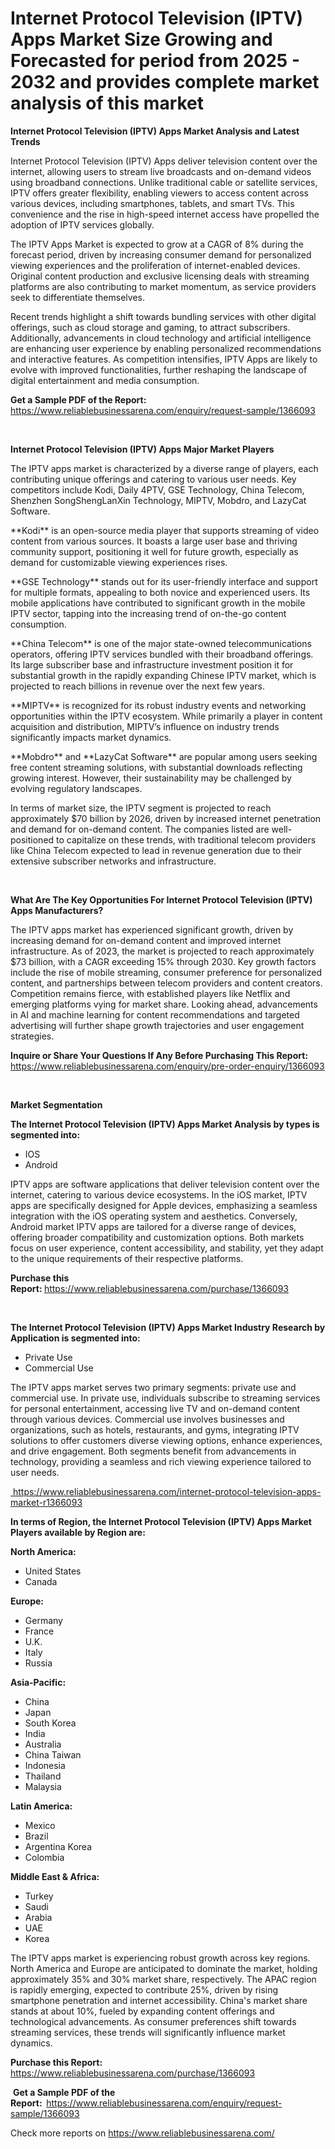 <p><h1>Internet Protocol Television (IPTV) Apps Market Size Growing and Forecasted for period from 2025 - 2032 and provides complete market analysis of this market</h1></p><p><strong>Internet Protocol Television (IPTV) Apps Market Analysis and Latest Trends</strong></p>
<p><p>Internet Protocol Television (IPTV) Apps deliver television content over the internet, allowing users to stream live broadcasts and on-demand videos using broadband connections. Unlike traditional cable or satellite services, IPTV offers greater flexibility, enabling viewers to access content across various devices, including smartphones, tablets, and smart TVs. This convenience and the rise in high-speed internet access have propelled the adoption of IPTV services globally.</p><p>The IPTV Apps Market is expected to grow at a CAGR of 8% during the forecast period, driven by increasing consumer demand for personalized viewing experiences and the proliferation of internet-enabled devices. Original content production and exclusive licensing deals with streaming platforms are also contributing to market momentum, as service providers seek to differentiate themselves. </p><p>Recent trends highlight a shift towards bundling services with other digital offerings, such as cloud storage and gaming, to attract subscribers. Additionally, advancements in cloud technology and artificial intelligence are enhancing user experience by enabling personalized recommendations and interactive features. As competition intensifies, IPTV Apps are likely to evolve with improved functionalities, further reshaping the landscape of digital entertainment and media consumption.</p></p>
<p><strong>Get a Sample PDF of the Report:&nbsp;</strong> <a href="https://www.reliablebusinessarena.com/enquiry/request-sample/1366093?utm_campaign=3222&utm_medium=2&utm_source=Github&utm_content=ia&utm_term=11032025&utm_id=internet-protocol-television-iptv-apps">https://www.reliablebusinessarena.com/enquiry/request-sample/1366093</a></p>
<p>&nbsp;</p>
<p><strong>Internet Protocol Television (IPTV) Apps Major Market Players</strong></p>
<p><p>The IPTV apps market is characterized by a diverse range of players, each contributing unique offerings and catering to various user needs. Key competitors include Kodi, Daily 4PTV, GSE Technology, China Telecom, Shenzhen SongShengLanXin Technology, MIPTV, Mobdro, and LazyCat Software.</p><p>**Kodi** is an open-source media player that supports streaming of video content from various sources. It boasts a large user base and thriving community support, positioning it well for future growth, especially as demand for customizable viewing experiences rises.</p><p>**GSE Technology** stands out for its user-friendly interface and support for multiple formats, appealing to both novice and experienced users. Its mobile applications have contributed to significant growth in the mobile IPTV sector, tapping into the increasing trend of on-the-go content consumption.</p><p>**China Telecom** is one of the major state-owned telecommunications operators, offering IPTV services bundled with their broadband offerings. Its large subscriber base and infrastructure investment position it for substantial growth in the rapidly expanding Chinese IPTV market, which is projected to reach billions in revenue over the next few years.</p><p>**MIPTV** is recognized for its robust industry events and networking opportunities within the IPTV ecosystem. While primarily a player in content acquisition and distribution, MIPTV’s influence on industry trends significantly impacts market dynamics.</p><p>**Mobdro** and **LazyCat Software** are popular among users seeking free content streaming solutions, with substantial downloads reflecting growing interest. However, their sustainability may be challenged by evolving regulatory landscapes.</p><p>In terms of market size, the IPTV segment is projected to reach approximately $70 billion by 2026, driven by increased internet penetration and demand for on-demand content. The companies listed are well-positioned to capitalize on these trends, with traditional telecom providers like China Telecom expected to lead in revenue generation due to their extensive subscriber networks and infrastructure.</p></p>
<p>&nbsp;</p>
<p><strong>What Are The Key Opportunities For Internet Protocol Television (IPTV) Apps Manufacturers?</strong></p>
<p><p>The IPTV apps market has experienced significant growth, driven by increasing demand for on-demand content and improved internet infrastructure. As of 2023, the market is projected to reach approximately $73 billion, with a CAGR exceeding 15% through 2030. Key growth factors include the rise of mobile streaming, consumer preference for personalized content, and partnerships between telecom providers and content creators. Competition remains fierce, with established players like Netflix and emerging platforms vying for market share. Looking ahead, advancements in AI and machine learning for content recommendations and targeted advertising will further shape growth trajectories and user engagement strategies.</p></p>
<p><strong>Inquire or Share Your Questions If Any Before Purchasing This Report:</strong> <a href="https://www.reliablebusinessarena.com/enquiry/pre-order-enquiry/1366093?utm_campaign=3222&utm_medium=2&utm_source=Github&utm_content=ia&utm_term=11032025&utm_id=internet-protocol-television-iptv-apps">https://www.reliablebusinessarena.com/enquiry/pre-order-enquiry/1366093</a></p>
<p>&nbsp;</p>
<p><strong>Market Segmentation</strong></p>
<p><strong>The Internet Protocol Television (IPTV) Apps Market Analysis by types is segmented into:</strong></p>
<p><ul><li>IOS</li><li>Android</li></ul></p>
<p><p>IPTV apps are software applications that deliver television content over the internet, catering to various device ecosystems. In the iOS market, IPTV apps are specifically designed for Apple devices, emphasizing a seamless integration with the iOS operating system and aesthetics. Conversely, Android market IPTV apps are tailored for a diverse range of devices, offering broader compatibility and customization options. Both markets focus on user experience, content accessibility, and stability, yet they adapt to the unique requirements of their respective platforms.</p></p>
<p><strong>Purchase this Report:&nbsp;</strong><a href="https://www.reliablebusinessarena.com/purchase/1366093?utm_campaign=3222&utm_medium=2&utm_source=Github&utm_content=ia&utm_term=11032025&utm_id=internet-protocol-television-iptv-apps">https://www.reliablebusinessarena.com/purchase/1366093</a></p>
<p>&nbsp;</p>
<p><strong>The Internet Protocol Television (IPTV) Apps Market Industry Research by Application is segmented into:</strong></p>
<p><ul><li>Private Use</li><li>Commercial Use</li></ul></p>
<p><p>The IPTV apps market serves two primary segments: private use and commercial use. In private use, individuals subscribe to streaming services for personal entertainment, accessing live TV and on-demand content through various devices. Commercial use involves businesses and organizations, such as hotels, restaurants, and gyms, integrating IPTV solutions to offer customers diverse viewing options, enhance experiences, and drive engagement. Both segments benefit from advancements in technology, providing a seamless and rich viewing experience tailored to user needs.</p></p>
<p><a href="https://www.reliablebusinessarena.com/internet-protocol-television-apps-market-r1366093?utm_campaign=3222&utm_medium=2&utm_source=Github&utm_content=ia&utm_term=11032025&utm_id=internet-protocol-television-iptv-apps">&nbsp;https://www.reliablebusinessarena.com/internet-protocol-television-apps-market-r1366093</a></p>
<p><strong>In terms of Region, the Internet Protocol Television (IPTV) Apps Market Players available by Region are:</strong></p>
<p>
    <p> <strong> North America: </strong>
        <ul>
            <li>United States</li>
            <li>Canada</li>
        </ul>
        </p> 
    <p> <strong> Europe: </strong>
        <ul>
            <li>Germany</li>
            <li>France</li>
            <li>U.K.</li>
            <li>Italy</li>
            <li>Russia</li>
        </ul>
        </p> 
    <p> <strong> Asia-Pacific: </strong>
        <ul>
            <li>China</li>
            <li>Japan</li>
            <li>South Korea</li>
            <li>India</li>
            <li>Australia</li>
            <li>China Taiwan</li>
            <li>Indonesia</li>
            <li>Thailand</li>
            <li>Malaysia</li>
        </ul>
        </p> 
    <p> <strong> Latin America: </strong>
        <ul>
            <li>Mexico</li>
            <li>Brazil</li>
            <li>Argentina Korea</li>
            <li>Colombia</li>
        </ul>
        </p> 
    <p> <strong> Middle East & Africa: </strong>
        <ul>
            <li>Turkey</li>
            <li>Saudi</li>
            <li>Arabia</li>
            <li>UAE</li>
            <li>Korea</li>
        </ul>
    </p>
    </p>
<p><p>The IPTV apps market is experiencing robust growth across key regions. North America and Europe are anticipated to dominate the market, holding approximately 35% and 30% market share, respectively. The APAC region is rapidly emerging, expected to contribute 25%, driven by rising smartphone penetration and internet accessibility. China's market share stands at about 10%, fueled by expanding content offerings and technological advancements. As consumer preferences shift towards streaming services, these trends will significantly influence market dynamics.</p></p>
<p><strong>Purchase this Report: </strong><a href="https://www.reliablebusinessarena.com/purchase/1366093?utm_campaign=3222&utm_medium=2&utm_source=Github&utm_content=ia&utm_term=11032025&utm_id=internet-protocol-television-iptv-apps">https://www.reliablebusinessarena.com/purchase/1366093</a></p>
<p>&nbsp;<strong>Get a Sample PDF of the Report:&nbsp;&nbsp;</strong><a href="https://www.reliablebusinessarena.com/enquiry/request-sample/1366093?utm_campaign=3222&utm_medium=2&utm_source=Github&utm_content=ia&utm_term=11032025&utm_id=internet-protocol-television-iptv-apps">https://www.reliablebusinessarena.com/enquiry/request-sample/1366093</a></p>
<p><strong></strong></p>
<p>Check more reports on <a href="https://www.reliablebusinessarena.com/?utm_campaign=3222&utm_medium=2&utm_source=Github&utm_content=ia&utm_term=11032025&utm_id=internet-protocol-television-iptv-apps">https://www.reliablebusinessarena.com/</a></p>